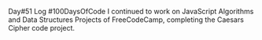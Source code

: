 Day#51 Log #100DaysOfCode I continued to work on JavaScript Algorithms and Data Structures Projects of FreeCodeCamp, completing the Caesars Cipher code project.